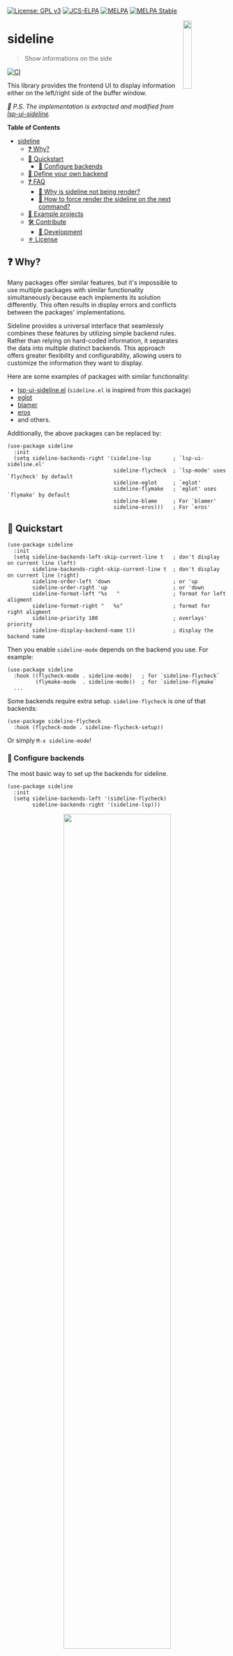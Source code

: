 [![License: GPL v3](https://img.shields.io/badge/License-GPL%20v3-blue.svg)](https://www.gnu.org/licenses/gpl-3.0)
[![JCS-ELPA](https://raw.githubusercontent.com/jcs-emacs/badges/master/elpa/v/sideline.svg)](https://jcs-emacs.github.io/jcs-elpa/#/sideline)
[![MELPA](https://melpa.org/packages/sideline-badge.svg)](https://melpa.org/#/sideline)
[![MELPA Stable](https://stable.melpa.org/packages/sideline-badge.svg)](https://stable.melpa.org/#/sideline)

<a href="#"><img align="right" src="./etc/logo.png" width="20%"></a>
# sideline
> Show informations on the side

[![CI](https://github.com/emacs-sideline/sideline/actions/workflows/test.yml/badge.svg)](https://github.com/emacs-sideline/sideline/actions/workflows/test.yml)

This library provides the frontend UI to display information either on the
left/right side of the buffer window.

*📝 P.S. The implementation is extracted and modified from [lsp-ui-sideline](https://github.com/emacs-lsp/lsp-ui#lsp-ui-sideline).*

<!-- markdown-toc start - Don't edit this section. Run M-x markdown-toc-refresh-toc -->
**Table of Contents**

- [sideline](#sideline)
  - [❓ Why?](#-why)
  - [🔨 Quickstart](#-quickstart)
    - [👥 Configure backends](#-configure-backends)
  - [📌 Define your own backend](#-define-your-own-backend)
  - [❓ FAQ](#-faq)
    - [💫 Why is sideline not being render?](#-why-is-sideline-not-being-render)
    - [💫 How to force render the sideline on the next command?](#-how-to-force-render-the-sideline-on-the-next-command)
  - [📂 Example projects](#-example-projects)
  - [🛠️ Contribute](#-contribute)
    - [🔬 Development](#-development)
  - [⚜️ License](#-license)

<!-- markdown-toc end -->

## ❓ Why?

Many packages offer similar features, but it's impossible to use multiple packages with
similar functionality simultaneously because each implements its solution differently.
This often results in display errors and conflicts between the packages' implementations.

Sideline provides a universal interface that seamlessly combines these features by utilizing
simple backend rules. Rather than relying on hard-coded information, it separates the data
into multiple distinct backends. This approach offers greater flexibility and configurability,
allowing users to customize the information they want to display.

Here are some examples of packages with similar functionality:

- [lsp-ui-sideline.el](https://github.com/emacs-lsp/lsp-ui/blob/master/lsp-ui-sideline.el) (`sideline.el` is inspired from this package)
- [eglot](https://github.com/joaotavora/eglot)
- [blamer](https://github.com/Artawower/blamer.el)
- [eros](https://github.com/xiongtx/eros)
- and others.

Additionally, the above packages can be replaced by:

```elisp
(use-package sideline
  :init
  (setq sideline-backends-right '(sideline-lsp       ; `lsp-ui-sideline.el'
                                  sideline-flycheck  ; `lsp-mode' uses `flycheck' by default
                                  sideline-eglot     ; `eglot'
                                  sideline-flymake   ; `eglot' uses `flymake' by default
                                  sideline-blame     ; For `blamer'
                                  sideline-eros)))   ; For `eros'
```

## 🔨 Quickstart

```elisp
(use-package sideline
  :init
  (setq sideline-backends-left-skip-current-line t   ; don't display on current line (left)
        sideline-backends-right-skip-current-line t  ; don't display on current line (right)
        sideline-order-left 'down                    ; or 'up
        sideline-order-right 'up                     ; or 'down
        sideline-format-left "%s   "                 ; format for left aligment
        sideline-format-right "   %s"                ; format for right aligment
        sideline-priority 100                        ; overlays' priority
        sideline-display-backend-name t))            ; display the backend name
```

Then you enable `sideline-mode` depends on the backend you use. For example:

```elisp
(use-package sideline
  :hook ((flycheck-mode . sideline-mode)   ; for `sideline-flycheck`
         (flymake-mode  . sideline-mode))  ; for `sideline-flymake`
  ...
```

Some backends require extra setup. `sideline-flycheck` is one of that backends:

```elisp
(use-package sideline-flycheck
  :hook (flycheck-mode . sideline-flycheck-setup))
```

Or simply `M-x sideline-mode`!

### 👥 Configure backends

The most basic way to set up the backends for sideline.

```elisp
(use-package sideline
  :init
  (setq sideline-backends-left '(sideline-flycheck)
        sideline-backends-right '(sideline-lsp)))
```

<p align="center">
<img src="./etc/1.png" width="70%"/>
</p>

Alternatively, you could set it to cons cell with the search order.

```elisp
(use-package sideline
  :init
  (setq sideline-backends-right '((sideline-lsp      . up)
                                  (sideline-flycheck . down))))
```

<p align="center">
<img src="./etc/2.png" width="70%"/>
</p>

## ⚙ Performance

Starting `sideline` can sometimes be cumbersome because it
loads all packages at once instead of using lazy loading.
Fortunately, `sideline` accepts a `form` instead of requiring
a callable symbol for a backend. You can mitigate this by
configuring your `sideline` backends like this:

```elisp
(setq sideline-backends-right `(((when (featurep 'lsp-mode)
                                     'sideline-lsp)
                                   . up)
                                  ((when (featurep 'eglot)
                                     'sideline-eglot)
                                   . up))
                                ...
```

`sideline` can sometimes hinder your overall experience due to
the heavy rendering workload of certain backends. You can alleviate
this by adding a small adjustment:

```elisp
(setq sideline-delay 0.2)
```

Alternatively, you can delay specific backends like this:

```elisp
(setq sideline-backend-delays '((sideline-blame . 2.0)
                                ...
```

## 📌 Define your own backend

Following is an example code to define your own sideline backend:

```elisp
(defun my-backend (command)
  "Example backend."
  (cl-case command
    (`candidates '("info 1" "info 2" "info 3"))  ; required
    (`action (lambda (candidate &rest _)   ; optional
               (message "Execute command for `%s`!" candidate)))))
```

or define it asynchronously:

```elisp
(defun my-backend-async (command)
  "Example async backend."
  (cl-case command
    (`candidates (cons :async (lambda (callback &rest _)
                                (funcall callback '("info 1" "info 2" "info 3")))))
    (`action ...)))
```

then you can tell your user to...

```elisp
(setq sideline-backends-left '(my-backend))  ; use `sideline-backends-right' for right alignment
```

Here is a list of supported commands:

- `candidates` - list of strings to display; accept async function
- `action` - (optional) callback function after the mouse click
- `face` - (optional) face overrides the default sideline face
- `name` - (optional) backend name to display

## ❓ FAQ

### 💫 Why is sideline not being render?

`sideline` omit the information by default when the message is too long to
display on the screen. You can force display these long messages by doing:

```elisp
(setq sideline-force-display-if-exceeds t)  ; display it regardless the message length
```

or

```elisp
(setq sideline-truncate t)  ; force display but truncate it when too long
```

*📝 P.S. `sideline-truncate` is enabled by default after version `0.3.0`!*

### 💫 How to force render the sideline on the next command?

You can force update sideline by adding a hook or advice with the function
`sideline-render-this`.

```elisp
(add-hook 'ts-fold-on-fold-hook #'sideline-render-this)
```

## 📂 Example projects

- [sideline-blame](https://github.com/emacs-sideline/sideline-blame)
- [sideline-flycheck](https://github.com/jcs-elpa/sideline-flycheck)
- [sideline-flymake](https://github.com/emacs-sideline/sideline-flymake)
- [sideline-lsp](https://github.com/jcs-elpa/sideline-lsp)
- [sideline-eldoc](https://github.com/ginqi7/sideline-eldoc)
- [sideline-color](https://github.com/emacs-sideline/sideline-color)
- [sideline-load-cost](https://github.com/emacs-sideline/sideline-load-cost)

## 🛠️ Contribute

[![PRs Welcome](https://img.shields.io/badge/PRs-welcome-brightgreen.svg)](http://makeapullrequest.com)
[![Elisp styleguide](https://img.shields.io/badge/elisp-style%20guide-purple)](https://github.com/bbatsov/emacs-lisp-style-guide)
[![Donate on paypal](https://img.shields.io/badge/paypal-donate-1?logo=paypal&color=blue)](https://www.paypal.me/jcs090218)
[![Become a patron](https://img.shields.io/badge/patreon-become%20a%20patron-orange.svg?logo=patreon)](https://www.patreon.com/jcs090218)

If you would like to contribute to this project, you may either
clone and make pull requests to this repository. Or you can
clone the project and establish your own branch of this tool.
Any methods are welcome!

### 🔬 Development

To run the test locally, you will need the following tools:

- [Eask](https://emacs-eask.github.io/)
- [Make](https://www.gnu.org/software/make/) (optional)

Install all dependencies and development dependencies:

```sh
eask install-deps --dev
```

To test the package's installation:

```sh
eask package
eask install
```

To test compilation:

```sh
eask compile
```

**🪧 The following steps are optional, but we recommend you follow these lint results!**

The built-in `checkdoc` linter:

```sh
eask lint checkdoc
```

The standard `package` linter:

```sh
eask lint package
```

*📝 P.S. For more information, find the Eask manual at https://emacs-eask.github.io/.*

## ⚜️ License

This program is free software; you can redistribute it and/or modify
it under the terms of the GNU General Public License as published by
the Free Software Foundation, either version 3 of the License, or
(at your option) any later version.

This program is distributed in the hope that it will be useful,
but WITHOUT ANY WARRANTY; without even the implied warranty of
MERCHANTABILITY or FITNESS FOR A PARTICULAR PURPOSE.  See the
GNU General Public License for more details.

You should have received a copy of the GNU General Public License
along with this program.  If not, see <https://www.gnu.org/licenses/>.

See [`LICENSE`](./LICENSE) for details.
